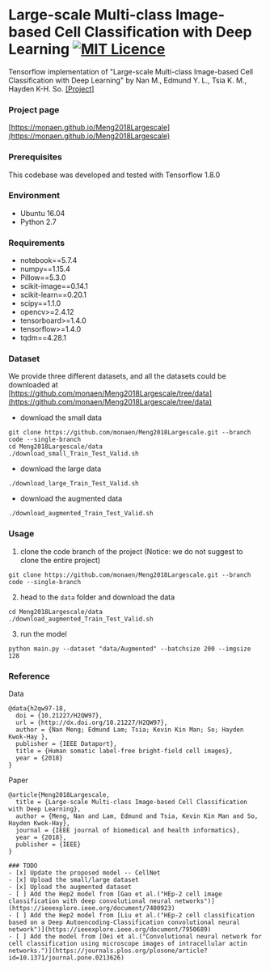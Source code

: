 # Large-scale Multi-class Image-based Cell Classification with Deep Learning [![MIT Licence](https://badges.frapsoft.com/os/mit/mit.svg?v=103)](https://opensource.org/licenses/mit-license.php)
Tensorflow implementation of "Large-scale Multi-class Image-based Cell Classification with Deep Learning" by Nan M., Edmund Y. L., Tsia K. M., Hayden K-H. So. [[Project]](https://monaen.github.io/Meng2018Largescale)

### Project page
[https://monaen.github.io/Meng2018Largescale](https://monaen.github.io/Meng2018Largescale)

### Prerequisites
This codebase was developed and tested with Tensorflow 1.8.0

### Environment
* Ubuntu 16.04
* Python 2.7

### Requirements
* notebook==5.7.4
* numpy==1.15.4
* Pillow==5.3.0
* scikit-image==0.14.1
* scikit-learn==0.20.1
* scipy==1.1.0
* opencv>=2.4.12
* tensorboard>=1.4.0
* tensorflow>=1.4.0
* tqdm==4.28.1

### Dataset
We provide three different datasets, and all the datasets could be downloaded at [https://github.com/monaen/Meng2018Largescale/tree/data](https://github.com/monaen/Meng2018Largescale/tree/data)

* download the small data
```commandline
git clone https://github.com/monaen/Meng2018Largescale.git --branch code --single-branch
cd Meng2018Largescale/data
./download_small_Train_Test_Valid.sh
```

* download the large data
```commandline
./download_large_Train_Test_Valid.sh
```
* download the augmented data
```commandline
./download_augmented_Train_Test_Valid.sh
```

### Usage
1. clone the code branch of the project (Notice: we do not suggest to clone the entire project)
```commandline
git clone https://github.com/monaen/Meng2018Largescale.git --branch code --single-branch
```

2. head to the `data` folder and download the data
```commandline
cd Meng2018Largescale/data
./download_augmented_Train_Test_Valid.sh
```

3. run the model
```commandline
python main.py --dataset "data/Augmented" --batchsize 200 --imgsize 128
```

### Reference

Data
```
@data{h2qw97-18,
  doi = {10.21227/H2QW97},
  url = {http://dx.doi.org/10.21227/H2QW97},
  author = {Nan Meng; Edmund Lam; Tsia; Kevin Kin Man; So; Hayden Kwok-Hay },
  publisher = {IEEE Dataport},
  title = {Human somatic label-free bright-field cell images},
  year = {2018}
}
```

Paper
```
@article{Meng2018Largescale,
  title = {Large-scale Multi-class Image-based Cell Classification with Deep Learning},
  author = {Meng, Nan and Lam, Edmund and Tsia, Kevin Kin Man and So, Hayden Kwok-Hay},
  journal = {IEEE journal of biomedical and health informatics},
  year = {2018},
  publisher = {IEEE}
}

### TODO
- [x] Update the proposed model -- CellNet
- [x] Upload the small/large dataset
- [x] Upload the augmented dataset
- [ ] Add the Hep2 model from [Gao et al.("HEp-2 cell image classification with deep convolutional neural networks")](https://ieeexplore.ieee.org/document/7400923)
- [ ] Add the Hep2 model from [Liu et al.("HEp-2 cell classification based on a Deep Autoencoding-Classification convolutional neural network")](https://ieeexplore.ieee.org/document/7950689)
- [ ] Add the model from [Oei et al.("Convolutional neural network for cell classification using microscope images of intracellular actin networks.")](https://journals.plos.org/plosone/article?id=10.1371/journal.pone.0213626)
